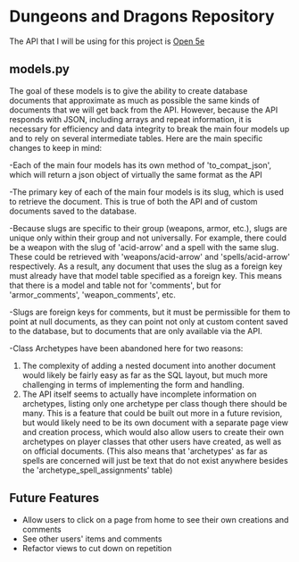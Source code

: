 # Dungeons and Dragons Repository

The API that I will be using for this project is [Open 5e](https://open5e.com/api-docs)

## models.py

The goal of these models is to give the ability to create database documents that approximate as much as possible the same kinds of documents that we will get back from the API. However, because the API responds with JSON, including arrays and repeat information, it is necessary for efficiency and data integrity to break the main four models up and to rely on several intermediate tables. Here are the main specific changes to keep in mind:

-Each of the main four models has its own method of 'to_compat_json', which will return a json object of virtually the same format as the API

-The primary key of each of the main four models is its slug, which is used to retrieve the document. This is true of both the API and of custom documents saved to the database.

-Because slugs are specific to their group (weapons, armor, etc.), slugs are unique only within their group and not universally. For example, there could be a weapon with the slug of 'acid-arrow' and a spell with the same slug. These could be retrieved with 'weapons/acid-arrow' and 'spells/acid-arrow' respectively. As a result, any document that uses the slug as a foreign key must already have that model table specified as a foreign key. This means that there is a model and table not for 'comments', but for 'armor_comments', 'weapon_comments', etc.

-Slugs are foreign keys for comments, but it must be permissible for them to point at null documents, as they can point not only at custom content saved to the database, but to documents that are only available via the API.

-Class Archetypes have been abandoned here for two reasons:
1. The complexity of adding a nested document into another document would likely be fairly easy as far as the SQL layout, but much more challenging in terms of implementing the form and handling.
2. The API itself seems to actually have incomplete information on archetypes, listing only one archetype per class though there should be many.
This is a feature that could be built out more in a future revision, but would likely need to be its own document with a separate page view and creation process, which would also allow users to create their own archetypes on player classes that other users have created, as well as on official documents. (This also means that 'archetypes' as far as spells are concerned will just be text that do not exist anywhere besides the 'archetype_spell_assignments' table)


## Future Features

- Allow users to click on a page from home to see their own creations and comments
- See other users' items and comments
- Refactor views to cut down on repetition